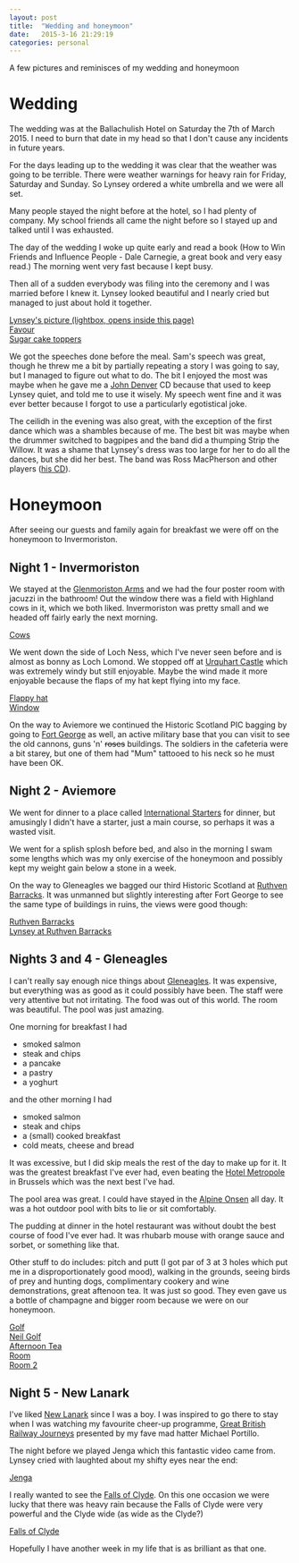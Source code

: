 ```yaml
---
layout: post
title:  "Wedding and honeymoon"
date:   2015-3-16 21:29:19
categories: personal
---
```


A few pictures and reminisces of my wedding and honeymoon

Wedding
=======

The wedding was at the Ballachulish Hotel on Saturday the 7th of March 2015. I need to burn that date in my
head so that I don't cause any incidents in future years.

For the days leading up to the wedding it was clear that the weather was going to be terrible. There
were weather warnings for heavy rain for Friday, Saturday and Sunday. So Lynsey ordered a white umbrella
and we were all set.

Many people stayed the night before at the hotel, so I had plenty of company. My school friends all came the
night before so I stayed up and talked until I was exhausted.

The day of the wedding I woke up quite early and read a book (How to Win Friends and Influence People - Dale Carnegie, 
a great book and very easy read.) The morning went very fast because I kept busy.

Then all of a sudden everybody was filing into the ceremony and I was married before I knew it. Lynsey looked beautiful
and I nearly cried but managed to just about hold it together.

<a href="/resources/wedding/lynsey_dress.jpg" data-lightbox="lynsey-wedding">Lynsey's picture (lightbox, opens inside this page)</a><br/>
<a href="/resources/wedding/favour.jpg" data-lightbox="favour">Favour</a><br/>
<a href="/resources/wedding/cow_cake.jpg" data-lightbox="cake-topper">Sugar cake toppers</a>


We got the speeches done before the meal. Sam's speech was great, though he threw me a bit by partially repeating a
story I was going to say, but I managed to figure out what to do. The bit I enjoyed the most was maybe when he gave
me a [John Denver](http://en.wikipedia.org/wiki/John_Denver) CD because that used to keep Lynsey quiet, and told me 
to use it wisely. My speech went fine and it was ever better because I forgot to use a particularly egotistical joke.

The ceilidh in the evening was also great, with the exception of the first dance which was a shambles because of me. 
The best bit was maybe when the drummer switched to bagpipes and the band did a thumping Strip the Willow. It was a shame
that Lynsey's dress was too large for her to do all the dances, but she did her best. The band was Ross MacPherson and
other players ([his CD](http://www.skyemusicshop.com/Ross-MacPherson---By-The-Shores-Of-Loch-Creran/669.htm)).

Honeymoon
=========

After seeing our guests and family again for breakfast we were off on the honeymoon to Invermoriston. 

Night 1 - Invermoriston
-----------------------

We stayed 
at the [Glenmoriston Arms](http://www.glenmoristonarms.co.uk/) and we had the four poster room with jacuzzi in the bathroom!
Out the window there was a field with Highland cows in it, which we both liked. Invermoriston was pretty small and we headed off
fairly early the next morning.

<a href="/resources/wedding/cows.jpg" data-lightbox="cows">Cows</a>

We went down the side of Loch Ness, which I've never seen before and is almost as bonny as Loch Lomond. We stopped off at
[Urquhart Castle](http://www.historic-scotland.gov.uk/propertyresults/propertyoverview.htm?PropID=PL_297) which was extremely windy
but still enjoyable. Maybe the wind made it more enjoyable because the flaps of my hat kept flying into my face.

<a href="/resources/wedding/flappy.jpg" data-lightbox="flappy">Flappy hat</a><br/>
<a href="/resources/wedding/window.jpg" data-lightbox="window">Window</a>

On the way to Aviemore we continued the Historic Scotland PIC bagging by going to [Fort George](http://www.historic-scotland.gov.uk/index/places/propertyresults/propertyoverview.htm?PropID=PL_136) as well, an active military base that you
can visit to see the old cannons, guns 'n' <del>roses</del> buildings. The soldiers in the cafeteria were a bit
starey, but one of them had "Mum" tattooed to his neck so he must have been OK.

Night 2 - Aviemore
------------------

We went for dinner to a place called [International Starters](http://www.internationalstarters.co.uk/) for dinner, but amusingly I didn't
have a starter, just a main course, so perhaps it was a wasted visit.

We went for a splish splosh before bed, and also in the morning I swam some lengths which was my only exercise of the honeymoon and
possibly kept my weight gain below a stone in a week.

On the way to Gleneagles we bagged our third Historic Scotland at [Ruthven Barracks](http://www.historic-scotland.gov.uk/propertyresults/propertydetail.htm?PropID=PL_239). It was unmanned but slightly interesting after Fort George to see the same type of buildings 
in ruins, the views were good though:

<a href="/resources/wedding/ruthven.jpg" data-lightbox="ruthven">Ruthven Barracks</a><br/>
<a href="/resources/wedding/ruthven2.jpg" data-lightbox="ruthven2">Lynsey at Ruthven Barracks</a>

Nights 3 and 4 - Gleneagles
---------------------------

I can't really say enough nice things about [Gleneagles](http://www.gleneagles.com/). It was expensive, but everything
was as good as it could possibly have been. The staff were very attentive but not irritating. The food was out of this
world. The room was beautiful. The pool was just amazing.

One morning for breakfast I had

* smoked salmon
* steak and chips
* a pancake
* a pastry
* a yoghurt

and the other morning I had

* smoked salmon
* steak and chips
* a (small) cooked breakfast
* cold meats, cheese and bread

It was excessive, but I did skip meals the rest of the day to make up for it. It was the greatest breakfast I've ever
had, even beating the [Hotel Metropole](http://www.metropolehotel.com/) in Brussels which was the next best I've had.

The pool area was great. I could have stayed in the [Alpine Onsen](http://www.gleneagles.com/hotel/family/facilities/the-club)
all day. It was a hot outdoor pool with bits to lie or sit comfortably.

The pudding at dinner in the hotel restaurant was without doubt the best course of food I've ever had. It was rhubarb mouse
with orange sauce and sorbet, or something like that.

Other stuff to do includes: pitch and putt (I got par of 3 at 3 holes which put me in a disproportionately good mood), 
walking in the grounds, seeing birds of prey and hunting dogs, complimentary 
cookery and wine demonstrations, great aftenoon tea. It was just so good. They even gave us a bottle of champagne and bigger
room because we were on our honeymoon.

<a href="/resources/wedding/golf.jpg" data-lightbox="golf">Golf</a><br/>
<a href="/resources/wedding/neil_golf.jpg" data-lightbox="neil_golf">Neil Golf</a><br/>
<a href="/resources/wedding/tea.jpg" data-lightbox="tea">Afternoon Tea</a><br/>
<a href="/resources/wedding/room.jpg" data-lightbox="room">Room</a><br/>
<a href="/resources/wedding/room2.jpg" data-lightbox="room2">Room 2</a><br/>

Night 5 - New Lanark
--------------------

I've liked [New Lanark](http://www.newlanark.org/) since I was a boy. I was inspired to go there to stay when I was
watching my favourite cheer-up programme, [Great British Railway Journeys](http://www.bbc.co.uk/programmes/b00xgqxy) 
presented by my fave mad hatter Michael Portillo. 

The night before we played Jenga which this fantastic video came from. Lynsey cried with laughted about my shifty eyes
near the end:

<a class="embedly-card" href="https://youtu.be/zECLKgFhXQw">Jenga</a>
<script async src="//cdn.embedly.com/widgets/platform.js" charset="UTF-8"></script>

I really wanted to see the [Falls of Clyde](http://scottishwildlifetrust.org.uk/visit/visitor-centres/falls-of-clyde/).
On this one occasion we
were lucky that there was heavy rain because the Falls of Clyde were very powerful and the Clyde wide (as wide as the Clyde?)

<a href="/resources/wedding/falls.jpg" data-lightbox="falls">Falls of Clyde</a><br/>

Hopefully I have another week in my life that is as brilliant as that one.
